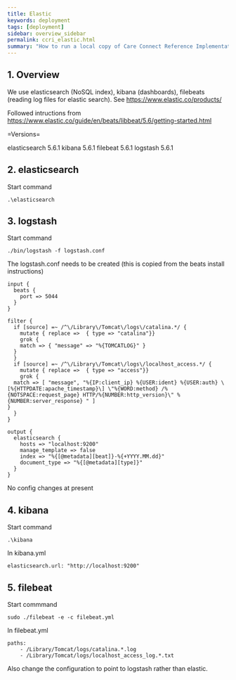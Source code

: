 ```yaml
---
title: Elastic
keywords: deployment
tags: [deployment]
sidebar: overview_sidebar
permalink: ccri_elastic.html
summary: "How to run a local copy of Care Connect Reference Implementation"
---
```



## 1. Overview ##

We use elasticsearch (NoSQL index), kibana (dashboards), filebeats (reading log files for elastic search). See https://www.elastic.co/products/

Followed intructions from https://www.elastic.co/guide/en/beats/libbeat/5.6/getting-started.html

=Versions=

elasticsearch 5.6.1
kibana 5.6.1
filebeat 5.6.1
logstash 5.6.1

## 2. elasticsearch ##

Start command

```
.\elasticsearch
```

## 3. logstash

Start command

```
./bin/logstash -f logstash.conf
```

The logstash.conf needs to be created (this is copied from the beats install instructions)

```
input {
  beats {
    port => 5044
  }
}

filter {
  if [source] =~ /^\/Library\/Tomcat\/logs\/catalina.*/ {
    mutate { replace =>  { type => "catalina"}}
    grok {
    match => { "message" => "%{TOMCATLOG}" }
  }
  }
  if [source] =~ /^\/Library\/Tomcat\/logs\/localhost_access.*/ {
    mutate { replace =>  { type => "access"}}
    grok {
  match => [ "message", "%{IP:client_ip} %{USER:ident} %{USER:auth} \[%{HTTPDATE:apache_timestamp}\] \"%{WORD:method} /%{NOTSPACE:request_page} HTTP/%{NUMBER:http_version}\" %{NUMBER:server_response} " ]
}
  }
}

output {
  elasticsearch {
    hosts => "localhost:9200"
    manage_template => false
    index => "%{[@metadata][beat]}-%{+YYYY.MM.dd}"
    document_type => "%{[@metadata][type]}"
  }
}
```


No config changes at present

## 4. kibana ##

Start command

```
.\kibana
```

In kibana.yml
```
elasticsearch.url: "http://localhost:9200"
```

## 5. filebeat ##

Start commmand

```
sudo ./filebeat -e -c filebeat.yml
```

In filebeat.yml

```
paths:
    - /Library/Tomcat/logs/catalina.*.log
    - /Library/Tomcat/logs/localhost_access_log.*.txt
```

Also change the configuration to point to logstash rather than elastic.
